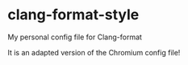 # clang-format-style
My personal config file for Clang-format

It is an adapted version of the Chromium config file!
